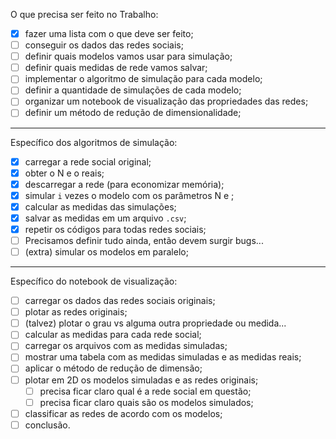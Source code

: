 O que precisa ser feito no Trabalho:

- [X] fazer uma lista com o que deve ser feito;
- [ ] conseguir os dados das redes sociais;
- [ ] definir quais modelos vamos usar para simulação;
- [ ] definir quais medidas de rede vamos salvar;
- [ ] implementar o algoritmo de simulação para cada modelo;
- [ ] definir a quantidade de simulações de cada modelo;
- [ ] organizar um notebook de visualização das propriedades das redes;
- [ ] definir um método de redução de dimensionalidade;

---

Específico dos algoritmos de simulação:

 - [x] carregar a rede social original;
 - [X] obter o N e o <k> reais;
 - [X] descarregar a rede (para economizar memória);
 - [X] simular `i` vezes o modelo com os parâmetros N e <k>;
 - [X] calcular as medidas das simulações;
 - [X] salvar as medidas em um arquivo `.csv`;
 - [X] repetir os códigos para todas redes sociais;
 - [ ] Precisamos definir tudo ainda, então devem surgir bugs...
 - [ ] (extra) simular os modelos em paralelo;

---

Específico do notebook de visualização:

 - [ ] carregar os dados das redes sociais originais;
 - [ ] plotar as redes originais;
 - [ ] (talvez) plotar o grau vs alguma outra propriedade ou medida...
 - [ ] calcular as medidas para cada rede social;
 - [ ] carregar os arquivos com as medidas simuladas;
 - [ ] mostrar uma tabela com as medidas simuladas e as medidas reais;
 - [ ] aplicar o método de redução de dimensão;
 - [ ] plotar em 2D os modelos simuladas e as redes originais;
 	 - [ ] precisa ficar claro qual é a rede social em questão;
	 - [ ] precisa ficar claro quais são os modelos simulados;
 - [ ] classificar as redes de acordo com os modelos;
 - [ ] conclusão.
